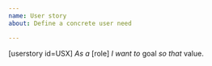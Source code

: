 ```yaml
---
name: User story
about: Define a concrete user need

---
```

[userstory id=USX]
_As a_ [role] _I want to_ goal _so that_ value.
